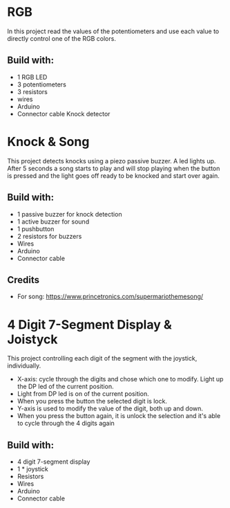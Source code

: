 RGB 
===
In this project read the values of the potentiometers and use each value to directly control one of the RGB colors.

## Build with:

* 1 RGB LED
* 3 potentiometers
* 3 resistors 
* wires
* Arduino
* Connector cable
Knock detector

Knock & Song
===
This project detects knocks using a piezo passive buzzer. A led lights up. After 5 seconds a song starts to play and will stop playing when the button is pressed and the light goes off ready to be knocked and start over again.

## Build with:

* 1 passive buzzer for knock detection
* 1 active buzzer for sound
* 1 pushbutton
* 2 resistors for buzzers
* Wires
* Arduino
* Connector cable

## Credits

* For song: https://www.princetronics.com/supermariothemesong/

4 Digit 7-Segment Display & Joistyck
===
This project controlling each digit of the segment with the joystick, individually.
* X-axis: cycle through the digits and chose which one to modify. Light up the
DP led of the current position.
* Light from DP led is on of the current position.
* When you press the button the selected digit is lock. 
* Y-axis is used to modify the value of the digit, both up and down.
* When you press the button again, it is unlock the selection and it's able to cycle through the 4 digits
again

## Build with:

* 4 digit 7-segment display
* 1 * joystick
* Resistors
* Wires
* Arduino
* Connector cable
